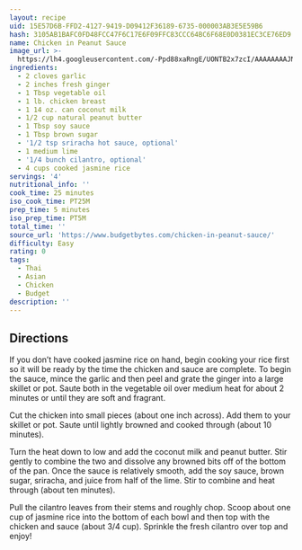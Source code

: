 ```yaml
---
layout: recipe
uid: 15E57D6B-FFD2-4127-9419-D09412F36189-6735-000003AB3E5E59B6
hash: 3105AB1BAFC0FD48FCC47F6C17E6F09FFC83CCC64BC6F68E0D0381EC3CE76ED9
name: Chicken in Peanut Sauce
image_url: >-
  https://lh4.googleusercontent.com/-Ppd88xaRngE/UONTB2x7zcI/AAAAAAAAJNw/JRTnrtL6xCw/s640/Peanut+Chicken+front.jpg
ingredients:
  - 2 cloves garlic
  - 2 inches fresh ginger
  - 1 Tbsp vegetable oil
  - 1 lb. chicken breast
  - 1 14 oz. can coconut milk
  - 1/2 cup natural peanut butter
  - 1 Tbsp soy sauce
  - 1 Tbsp brown sugar
  - '1/2 tsp sriracha hot sauce, optional'
  - 1 medium lime
  - '1/4 bunch cilantro, optional'
  - 4 cups cooked jasmine rice
servings: '4'
nutritional_info: ''
cook_time: 25 minutes
iso_cook_time: PT25M
prep_time: 5 minutes
iso_prep_time: PT5M
total_time: ''
source_url: 'https://www.budgetbytes.com/chicken-in-peanut-sauce/'
difficulty: Easy
rating: 0
tags:
  - Thai
  - Asian
  - Chicken
  - Budget
description: ''
---
```

## Directions

If you don’t have cooked jasmine rice on hand, begin cooking your rice first so it will be ready by the time the chicken and sauce are complete. To begin the sauce, mince the garlic and then peel and grate the ginger into a large skillet or pot. Saute both in the vegetable oil over medium heat for about 2 minutes or until they are soft and fragrant.

Cut the chicken into small pieces (about one inch across). Add them to your skillet or pot. Saute until lightly browned and cooked through (about 10 minutes).

Turn the heat down to low and add the coconut milk and peanut butter. Stir gently to combine the two and dissolve any browned bits off of the bottom of the pan. Once the sauce is relatively smooth, add the soy sauce, brown sugar, sriracha, and juice from half of the lime. Stir to combine and heat through (about ten minutes).

Pull the cilantro leaves from their stems and roughly chop. Scoop about one cup of jasmine rice into the bottom of each bowl and then top with the chicken and sauce (about 3/4 cup). Sprinkle the fresh cilantro over top and enjoy!
